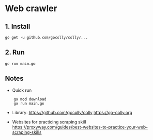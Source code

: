 # Web crawler


## 1. Install
```
go get -u github.com/gocolly/colly/...
```

## 2. Run
```
go run main.go
```

## Notes
- Quick run
```
    go mod download
    go run main.go
```

- Library:
    https://github.com/gocolly/colly
    https://go-colly.org

- Websites for practicing scraping skill
    https://proxyway.com/guides/best-websites-to-practice-your-web-scraping-skills


